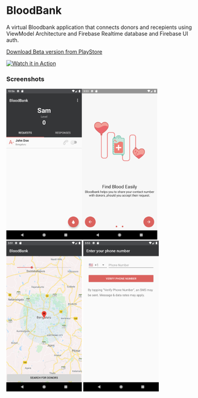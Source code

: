 # BloodBank
A virtual Bloodbank application that connects donors and recepients using ViewModel Architecture and Firebase Realtime database and Firebase UI auth.  

[Download Beta version from PlayStore](https://play.google.com/store/apps/details?id=elixer.com.bloodbank)

[![Watch it in Action](https://img.youtube.com/vi/86dv9lJb83k/0.jpg)](https://www.youtube.com/watch?v=86dv9lJb83k)


### Screenshots

<img src="screenshots/Home.png" width="200"><img src="screenshots/intro.png" width="200"> <img src="screenshots/map.png" width="200"> <img src="screenshots/verify.png" width="200">

